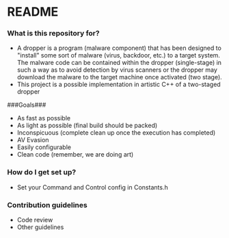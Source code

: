 # README #

### What is this repository for? ###

* A dropper is a program (malware component) that has been designed to "install" some sort of malware (virus, backdoor, etc.) to a target system. The malware code can be contained within the dropper (single-stage) in such a way as to avoid detection by virus scanners or the dropper may download the malware to the target machine once activated (two stage).
* This project is a possible implementation in artistic C++ of a two-staged dropper

###Goals###

* As fast as possible
* As light as possible (final build should be packed)
* Inconspicuous (complete clean up once the execution has completed)
* AV Evasion
* Easily configurable
* Clean code (remember, we are doing art)


### How do I get set up? ###

* Set your Command and Control config in Constants.h


### Contribution guidelines ###

* Code review
* Other guidelines